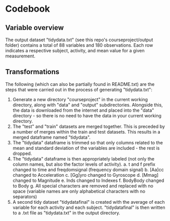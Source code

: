 # Codebook

## Variable overview
The output dataset "tidydata.txt" (see this repo's courseproject/output folder) contains a total of 88 variables and 180 observations. Each row indicates a respective subject, activity, and mean value for a given measurement.

## Transformations
The following (which can also be partially found in README.txt) are the steps that were carried out in the process of generating "tidydata.txt":

1. Generate a new directory "courseproject" in the current working directory, along with "data" and "output" subdirectories. Alongside this, the data is downloaded from the internet and placed into the "data" directory - so there is no need to have the data in your current working directory.
2. The "test" and "train" datasets are merged together. This is preceded by a number of merges within the train and test datasets. This results in a merged dataframe named "tidydata".
3. The "tidydata" dataframe is trimmed so that only columns related to the mean and standard deviation of the variables are included - the rest is dropped.
4. The "tidydata" dataframe is then appropriately labeled (not only the column names, but also the factor levels of activity).
    a. t and f prefix changed to time and freqdomsignal (frequency domain signal)
    b. [Aa]cc changed to Acceleration
    c. [Gg]yro changed to Gyroscope
    d. [Mmag] changed to Magnitude
    e. Inds changed to Indexes
    f. BodyBody changed to Body
    g. All special characters are removed and replaced with no space (variable names are only alphabetical characters with no separators)
5. A second tidy dataset "tidydatafinal" is created with the average of each variable for each activity and each subject.
"tidydatafinal" is then written to a .txt file as "tidydata.txt" in the output directory.


